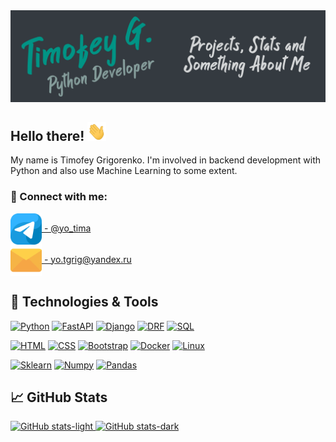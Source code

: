 <picture>
 <source media="(prefers-color-scheme: dark)" srcset="images/banner.png">
 <source media="(prefers-color-scheme: light)" srcset="images/banner_dark.png">
 <img alt="Timofey G. Python Developer | Projects, Stats and Something About Me" src="images/banner.png">
</picture>


<div id=header>
  <h2>Hello there! <img src="https://raw.githubusercontent.com/Timofey-G/Timofey-G/master/wave.gif" width="30px" height="30px"/></h2>
</div>

My name is Timofey Grigorenko. I'm involved in backend development with Python and also use Machine Learning to some extent.


### 🤝 Connect with me:

<div>
  <a href="https://t.me/yo_tima/">
    <img align="center" src="images/telegram.png" alt="Timofey Grigorenko | Telegram" width="50px"/>  - @yo_tima
  </a>
</div>
<div>
  <a href="mailto:yotgrig@yandex.ru">
    <img align="center" src="images/email.png" alt="yo.tgrig@yandex.ru" width="50px"/>
    - yo.tgrig@yandex.ru
  </a>
</div>


## 🔧 Technologies & Tools

  [![Python][Python]][Python-url]
  [![FastAPI][FastAPI]][FastAPI-url]
  [![Django][Django]][Django-url]
  [![DRF][DRF]][DRF-url]
  [![SQL][SQL]][SQL-url]
  
  [![HTML][HTML]][HTML-url]
  [![CSS][CSS]][CSS-url]
  [![Bootstrap][Bootstrap]][Bootstrap-url]
  [![Docker][Docker]][Docker-url]
  [![Linux][Linux]][Linux-url]
  
  [![Sklearn][Sklearn]][Sklearn-url]
  [![Numpy][Numpy]][Numpy-url]
  [![Pandas][Pandas]][Pandas-url]


## 📈 GitHub Stats

<a href="https://github.com/Timofey-G/github-readme-stats#gh-light-mode-only">
  <img src="https://github-readme-stats-i3vu.vercel.app/api?username=timofey-g&title_color=009485&text_color=ffffff&icon_color=009485&border_color=343a40&bg_color=343a40&rank_icon=github&show_icons=true&hide=stars" alt="GitHub stats-light">
</a>
<a href="https://github.com/Timofey-G/github-readme-stats#gh-dark-mode-only">
  <img src="https://github-readme-stats-i3vu.vercel.app/api?username=timofey-g&title_color=009485&text_color=ffffff&icon_color=009485&border_color=adbac7&bg_color=212529&rank_icon=github&show_icons=true&hide=stars" alt="GitHub stats-dark">
</a>


[Python-url]: https://python.org
[Python]: https://img.shields.io/badge/Python-3570a0?style=for-the-badge&logo=python&logoColor=ffe366
[Django-url]: https://www.djangoproject.com/
[Django]: https://img.shields.io/badge/Django-0c4b33?style=for-the-badge&logo=django&logoColor=44b78b
[FastAPI-url]: https://fastapi.tiangolo.com/
[FastAPI]: https://img.shields.io/badge/FastAPI-009485?style=for-the-badge&logo=fastapi&logoColor=ffffff
[DRF-url]: https://www.django-rest-framework.org/
[DRF]: https://img.shields.io/badge/Django_Rest_Framework-562d2d?style=for-the-badge&logo=django&logoColor=a30000
[SQL-url]: https://www.postgresql.org/
[SQL]: https://img.shields.io/badge/SQL-32658f?style=for-the-badge&logo=postgresql&logoColor=ffffff

[HTML-url]: https://html.com/html5/
[HTML]: https://img.shields.io/badge/HTML-e24921?style=for-the-badge&logo=html5&logoColor=ffffff
[CSS-url]: https://html.com/css/
[CSS]: https://img.shields.io/badge/CSS-026eb9?style=for-the-badge&logo=css3&logoColor=ffffff
[Bootstrap-url]: https://getbootstrap.com/
[Bootstrap]: https://img.shields.io/badge/Bootstrap-7110f5?style=for-the-badge&logo=bootstrap&logoColor=ffffff
[Docker-url]: https://www.docker.com/
[Docker]: https://img.shields.io/badge/Docker-003f8c?style=for-the-badge&logo=docker&logoColor=ffffff
[Linux-url]: https://www.linux.org/
[Linux]: https://img.shields.io/badge/Linux-185886?style=for-the-badge&logo=linux&logoColor=ffffff

[Sklearn-url]: https://scikit-learn.org/stable/
[Sklearn]: https://img.shields.io/badge/Sklearn-3499cd?style=for-the-badge&logo=scikit-learn&logoColor=f89939
[Pandas-url]: https://pandas.pydata.org/
[Pandas]: https://img.shields.io/badge/Pandas-130654?style=for-the-badge&logo=pandas&logoColor=e70488
[Numpy-url]: https://numpy.org/
[Numpy]: https://img.shields.io/badge/Numpy-013243?style=for-the-badge&logo=numpy&logoColor=4dabcf